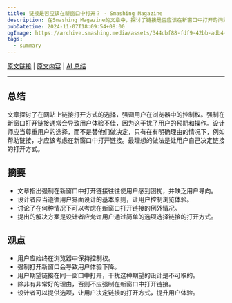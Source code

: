 ```yaml
---
title: 链接是否应该在新窗口中打开？ - Smashing Magazine
description: 在Smashing Magazine的文章中，探讨了链接是否应该在新窗口中打开的问题。尽管这个决定在初看时似乎与网站的性质及访客的偏好有关，但综上所述，答案是：不，链接不应该在新窗口中打开。
pubDatetime: 2024-11-07T18:09:54+08:00
ogImage: https://archive.smashing.media/assets/344dbf88-fdf9-42bb-adb4-46f01eedd629/d58a3abd-e671-45af-9e34-4baf896b3b1a/openlink.jpg
tags: 
  - summary
---
```


[原文链接](https://www.smashingmagazine.com/2008/07/should-links-open-in-new-windows/) | [原文内容](../raw/should-links-open-in-new-windows) | [AI 总结](../summary/should-links-open-in-new-windows)

---

## 总结
文章探讨了在网站上链接打开方式的选择，强调用户在浏览器中的控制权。强制在新窗口打开链接通常会导致用户体验不佳，因为这干扰了用户的预期和操作。设计师应当尊重用户的选择，而不是替他们做决定，只有在有明确理由的情况下，例如帮助链接，才应该考虑在新窗口中打开链接。最理想的做法是让用户自己决定链接的打开方式。

## 摘要
- 文章指出强制在新窗口中打开链接往往使用户感到困扰，并缺乏用户导向。
- 设计者应当遵循用户界面设计的基本原则，让用户控制浏览体验。
- 讨论了在何种情况下可以考虑在新窗口打开链接的例外情况。
- 提出的解决方案是设计者应允许用户通过简单的选项选择链接的打开方式。

## 观点
- 用户应始终在浏览器中保持控制权。
- 强制打开新窗口会导致用户体验下降。
- 用户期望链接在同一窗口中打开，干扰这种期望的设计是不可取的。
- 除非有非常好的理由，否则不应强制在新窗口中打开链接。
- 设计者可以提供选项，让用户决定链接的打开方式，提升用户体验。
